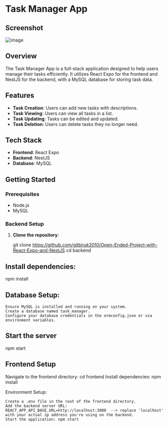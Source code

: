 # Task Manager App
## Screenshot
![image](https://github.com/gitbiruk2010/Open-Ended-Project-with-React-Expo-and-NestJS/assets/103274295/cd8b35ab-d7fd-41fc-9d98-ea05e4d3604d)



## Overview

The Task Manager App is a full-stack application designed to help users manage their tasks efficiently. It utilizes React Expo for the frontend and NestJS for the backend, with a MySQL database for storing task data.

## Features

- **Task Creation**: Users can add new tasks with descriptions.
- **Task Viewing**: Users can view all tasks in a list.
- **Task Updating**: Tasks can be edited and updated.
- **Task Deletion**: Users can delete tasks they no longer need.

## Tech Stack

- **Frontend**: React Expo
- **Backend**: NestJS
- **Database**: MySQL

## Getting Started

### Prerequisites

- Node.js
- MySQL

### Backend Setup

1. **Clone the repository**:
   
   git clone https://github.com/gitbiruk2010/Open-Ended-Project-with-React-Expo-and-NestJS
   cd backend
## Install dependencies:

npm install

## Database Setup:

    Ensure MySQL is installed and running on your system.
    Create a database named task_manager.
    Configure your database credentials in the ormconfig.json or via environment variables.

## Start the server
  npm start

## Frontend Setup
  Navigate to the frontend directory:  cd frontend
  Install dependencies: npm install
 
  Environment Setup:

    Create a .env file in the root of the frontend directory.
    Add the backend server URL: REACT_APP_API_BASE_URL=http://localhost:3000  --> replace 'localhost' with your actual ip address you're using on the backend.
    Start the application: npm start
